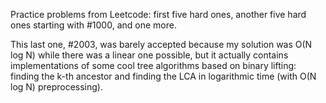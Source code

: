 Practice problems from Leetcode: first five hard ones, another five hard ones starting with #1000, and one more.

This last one, #2003, was barely accepted because my solution was O(N log N) while there was a linear one possible, but it actually contains implementations of some cool tree algorithms based on binary lifting: finding the k-th ancestor and finding the LCA in logarithmic time (with O(N log N) preprocessing).
